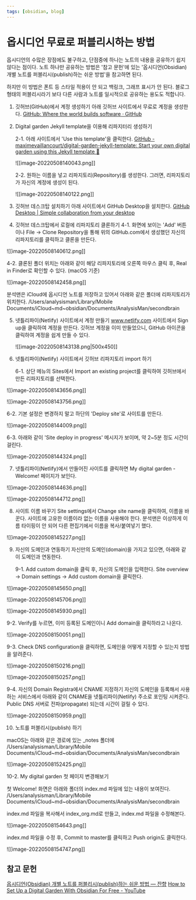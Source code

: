 ```yaml
---
tags: [obsidian, blog]
---
```


# 옵시디언 무료로 퍼블리시하는 방법

옵시디언의 수많은 장점에도 불구하고, 단점중에 하나는 노트의 내용을 공유하기 쉽지 않다는 점이다. 노트 하나만 공유하는 방법은 '참고 문헌'에 있는 '옵시디언(Obsidian) 개별 노트를 퍼블리시(publish)하는 쉬운 방법'을 참고하면 된다.

하지만 이 방법은 폰트 등 스타일 적용이 안 되고 백링크, 그래프 표시가 안 된다. 블로그 형태의 퍼블리시라기 보다 다른 사람과 노트를 일시적으로 공유하는 용도도 적합니다.
  
1. 깃허브(GitHub)에서 계정 생성하기
   아래 깃허브 사이트에서 무료로 계정을 생성한다.
   [GitHub: Where the world builds software · GitHub](https://github.com/)
   
2. Digital garden Jekyll template을 이용해 리파지터리 생성하기
   
   2-1. 아래 사이트에서 'Use this template'을 클릭한다.
   [GitHub - maximevaillancourt/digital-garden-jekyll-template: Start your own digital garden using this Jekyll template 🌱](https://github.com/maximevaillancourt/digital-garden-jekyll-template)
   
   ![[image-20220508140043.png]]

   2-2. 원하는 이름을 넣고 리파지토리(Repository)를 생성한다.
   그러면, 리파지토리가 자신의 계정에 생성이 된다.
   
   ![[image-20220508140122.png]]
   
3. 깃허브 데스크탑 설치하기
   아래 사이트에서 GitHub Desktop을 설치한다.
   [GitHub Desktop | Simple collaboration from your desktop](https://desktop.github.com/)
   
4. 깃허브 데스크탑에서 로컬에 리파지토리 클론하기
   4-1. 화면에 보이는 'Add' 버튼이나 File -> Clone Repository을 통해 위의 GitHub.com에서 생성했던 자신의 리파지토리를 클릭하고 클론을 만든다.

![[image-20220508140612.png]]

   4-2. 클론된 폴더 위치는 아래와 같이 해당 리파지토리에 오른쪽 마우스 클릭 후, Real in Finder로 확인할 수 있다. (macOS 기준)

![[image-20220508142458.png]]

분석맨은 iCloud에 옵시디언 노트를 저장하고 있어서 아래와 같은 폴더에 리파지토리가 위치한다.
/Users/analysisman/Library/Mobile Documents/iCloud~md~obsidian/Documents/AnalysisMan/secondbrain


5. 넷틀리파이(Netlify) 사이트에서 계정 만들기
   www.netlify.com 사이트에서 Sign up을 클릭하여 계정을 만든다.
   깃허브 계정을 이미 만들었으니, GitHub 아이콘을 클릭하여 계정을 쉽게 만들 수 있다.
   
   ![[image-20220508143138.png|500x450]]

6. 넷틀리파이(Netlify) 사이트에서 깃허브 리파지토리 import 하기

   6-1. 상단 메뉴의 Sites에서 Import an existing project를 클릭하여 깃허브에서 만든 리파지토리를 선택한다.
   
![[image-20220508143656.png]]

![[image-20220508143756.png]]

   6-2. 기본 설정은 변경하지 말고 하단의 'Deploy site'로 사이트를 만든다.

![[image-20220508144009.png]]

  6-3. 아래와 같이 'Site deploy in progress' 메시지가 보이며, 약 2~5분 정도 시간이 걸린다.
  
![[image-20220508144324.png]]

7. 넷틀리파이(Netlify)에서 만들어진 사이트를 클릭하면 My digital garden - Welcome! 페이지가 보인다.

![[image-20220508144636.png]]

![[image-20220508144712.png]]

8. 사이트 이름 바꾸기
   Site settings에서 Change site name을 클릭하여, 이름을 바꾼다.
   사이트에 고유한 이름이라 없는 이름을 사용해야 한다.
   분석맨은 이상하게 이름 타이핑이 안 되어 다른 편집기에서 이름을 복사/붙여넣기 했다.


![[image-20220508145227.png]]

9. 자신의 도메인과 연동하기
   자신만의 도메인(domain)을 가지고 있으면, 아래와 같이 도메인과 연동한다.
   
   9-1. Add custom domain을 클릭 후, 자신의 도메인을 입력한다.
   Site overview -> Domain settings -> Add custom domain을 클릭한다.

![[image-20220508145650.png]]

![[image-20220508145706.png]]

![[image-20220508145930.png]]

  9-2. Verify를 누르면, 이미 등록된 도메인이니 Add domain을 클릭하라고 나온다.
  
  ![[image-20220508150051.png]]

  9-3. Check DNS configuration을 클릭하면, 도메인을 어떻게 지정할 수 있는지 방법을 알려준다.
  
  ![[image-20220508150216.png]]

![[image-20220508150257.png]]

 9-4. 자신의 Domain Registra에서 CNAME 지정하기
 자신의 도메인을 등록해서 사용하는 서비스에서 아래와 같이 CNAME을 넷틀리파이(Netlify) 주소로 포인팅 시켜준다.
 Public DNS 서버로 전파(propagate) 되는데 시간이 걸릴 수 있다.

![[image-20220508150959.png]]

10. 노트를 퍼블리시(publish) 하기


macOS는 아래와 같은 경로에 있는 \_notes 폴더에 
/Users/analysisman/Library/Mobile Documents/iCloud~md~obsidian/Documents/AnalysisMan/secondbrain

![[image-20220508152425.png]]


10-2. My digital garden 첫 페이지 변경해보기

첫 Welcome! 화면은 아래와 폴더의 index.md 파일에 있는 내용이 보여진다.
/Users/analysisman/Library/Mobile Documents/iCloud~md~obsidian/Documents/AnalysisMan/secondbrain

index.md 파일을 복사해서 index_org.md로 만들고, index.md 파일을 수정해본다.

![[image-20220508154643.png]]

index.md 파일을 수정 후, Commit to master를 클릭하고 Push origin도 클릭한다.


![[image-20220508154747.png]]





## 참고 문헌
[옵시디언(Obsidian) 개별 노트를 퍼블리시(publish)하는 쉬운 방법 — 잔향](https://slowdive14.tistory.com/1299848)
[How to Set Up a Digital Garden With Obsidian For Free - YouTube](https://youtu.be/kg-9n_A4Tf0)

